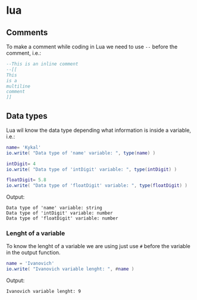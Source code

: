 # lua

## Comments
To make a comment while coding in Lua we need to use ``--`` before the comment, i.e.:

```Lua
--This is an inline comment
--[[
This
is a
multiline
comment
]]
```

## Data types
Lua wil know the data type depending what information is inside a variable, i.e.:

```Lua
name= 'Kykal'
io.write( "Data type of 'name' variable: ", type(name) )

intDigit= 4
io.write( "Data type of 'intDigit' variable: ", type(intDigit) )

floatDigit= 5.8
io.write( "Data type of 'floatDigit' variable: ", type(floatDigit) )
```

Output:
```
Data type of 'name' variable: string
Data type of 'intDigit' variable: number
Data type of 'floatDigit' variable: number
```

### Lenght of a variable
To know the lenght of a variable we are using just use ``#`` before the variable in the output function.
```Lua
name = 'Ivanovich'
io.write( "Ivanovich variable lenght: ", #name )
```
Output:
```
Ivanovich variable lenght: 9
```
